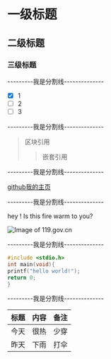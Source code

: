 # 一级标题
## 二级标题
### 三级标题

---------我是分割线--------------

- [x] 1
- [ ] 2
- [ ] 3

---------我是分割线--------------

> 区块引用
>> 嵌套引用

---------我是分割线--------------

[github我的主页](http://github.com/jsliker)

---------我是分割线--------------

hey ! Is this fire warm to you?

![Image of 119.gov.cn](http://weixin.119.gov.cn/uploads///3/c/3/a/thumb_55f695528a6ee.jpg)

---------我是分割线--------------

```c
#include <stdio.h>
int main(void){
printf("hello world!");
return 0;
}
```
---------我是分割线--------------

标题 | 内容 | 备注
-----|------|-----
今天 | 很热 | 少穿
昨天 | 下雨 | 打伞
